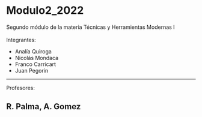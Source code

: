 # Modulo2_2022

Segundo módulo de la materia Técnicas y Herramientas Modernas I
<br>
<br>
Integrantes:
<ul>
  <li>Analía Quiroga</li>
  <li>Nicolás Mondaca</li>
  <li>Franco Carricart</li>
  <li>Juan Pegorin</li>
</ul>
<hr>
Profesores:
<h2>R. Palma, A. Gomez </h2>
